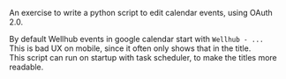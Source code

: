 An exercise to write a python script to edit calendar events, using OAuth 2.0.

By default Wellhub events in google calendar start with `Wellhub - ...`  
This is bad UX on mobile, since it often only shows that in the title.  
This script can run on startup with task scheduler, to make the titles more readable.

